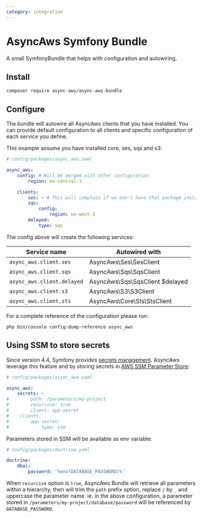```yaml
---
category: integration
---
```


# AsyncAws Symfony Bundle

A small SymfonyBundle that helps with configuration and autowiring.

## Install

```shell
composer require async-aws/async-aws-bundle
```

## Configure

The bundle will autowire all AsyncAws clients that you have installed. You can
provide default configuration to all clients and specific configuration of each
service you define.

This example assume you have installed core, ses, sqs and s3:

```yaml
# config/packages/async_aws.yaml

async_aws:
    config: # Will be merged with other configuration
        region: eu-central-1

    clients:
        ses: ~ # This will complain if we don't have that package installed
        sqs:
            config:
                region: us-west-1
        delayed:
            type: sqs
```

The config above will create the following services:

| Service name               | Autowired with                  |
| -------------------------- | ------------------------------- |
| `async_aws.client.ses`     | AsyncAws\Ses\SesClient
| `async_aws.client.sqs`     | AsyncAws\Sqs\SqsClient
| `async_aws.client.delayed` | AsyncAws\Sqs\SqsClient $delayed
| `async_aws.client.s3`      | AsyncAws\S3\S3Client
| `async_aws.client.sts`     | AsyncAws\Core\Sts\StsClient

For a complete reference of the configuration please run:

```shell
php bin/console config:dump-reference async_aws
```

## Using SSM to store secrets

Since version 4.4, Symfony provides [secrets management](https://symfony.com/doc/current/configuration/secrets.html).
AsyncAws leverage this feature and by storing secrets in [AWS SSM Parameter Store](https://docs.aws.amazon.com/systems-manager/latest/userguide/systems-manager-parameter-store.html):

```yaml
# config/packages/async_aws.yaml

async_aws:
    secrets: ~
#        path: /parameters/my-project
#        recurcive: true
#        client: app-secret
#    clients:
#        app-secret:
#            type: ssm
```

Parameters stored in SSM will be available as env variable:

```yaml
# config/packages/doctrine.yaml

doctrine:
    dbal:
        password: '%env(DATABASE_PASSWORD)%'
```

When `recurcive` option is `true`, AsyncAws Bundle will retrieve all parameters
within a hierarchy, then will trim the `path` prefix option, replace `/` by `_`
and uppercase the parameter name. ie. in the above configuration, a parameter
stored in `/parameters/my-project/database/password` will be referenced by
`DATABASE_PASSWORD`.
